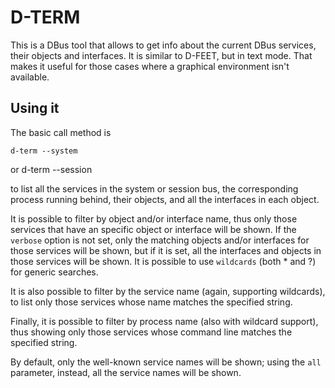 # D-TERM

This is a DBus tool that allows to get info about the current DBus services,
their objects and interfaces. It is similar to D-FEET, but in text mode. That
makes it useful for those cases where a graphical environment isn't available.

## Using it

The basic call method is

    d-term --system

or
    d-term --session

to list all the services in the system or session bus, the corresponding process
running behind, their objects, and all the interfaces in each object.

It is possible to filter by object and/or interface name, thus only those services
that have an specific object or interface will be shown. If the `verbose` option
is not set, only the matching objects and/or interfaces for those services will
be shown, but if it is set, all the interfaces and objects in those services
will be shown. It is possible to use `wildcards` (both * and ?) for generic
searches.

It is also possible to filter by the service name (again, supporting wildcards),
to list only those services whose name matches the specified string.

Finally, it is possible to filter by process name (also with wildcard support),
thus showing only those services whose command line matches the specified string.

By default, only the well-known service names will be shown; using the `all`
parameter, instead, all the service names will be shown.

